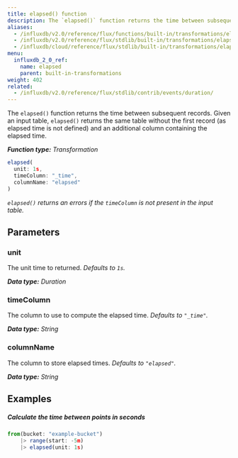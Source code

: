 ```yaml
---
title: elapsed() function
description: The `elapsed()` function returns the time between subsequent records.
aliases:
  - /influxdb/v2.0/reference/flux/functions/built-in/transformations/elapsed/
  - /influxdb/v2.0/reference/flux/stdlib/built-in/transformations/elapsed/
  - /influxdb/cloud/reference/flux/stdlib/built-in/transformations/elapsed/
menu:
  influxdb_2_0_ref:
    name: elapsed
    parent: built-in-transformations
weight: 402
related:
  - /influxdb/v2.0/reference/flux/stdlib/contrib/events/duration/
---
```


The `elapsed()` function returns the time between subsequent records.
Given an input table, `elapsed()` returns the same table without the first record
(as elapsed time is not defined) and an additional column containing the elapsed time.

_**Function type:** Transformation_  

```js
elapsed(
  unit: 1s,
  timeColumn: "_time",
  columnName: "elapsed"
)
```

_`elapsed()` returns an errors if the `timeColumn` is not present in the input table._

## Parameters

### unit
The unit time to returned.
_Defaults to `1s`._

_**Data type:** Duration_

### timeColumn
The column to use to compute the elapsed time.
_Defaults to `"_time"`._

_**Data type:** String_

### columnName
The column to store elapsed times.
_Defaults to `"elapsed"`._

_**Data type:** String_

## Examples

##### Calculate the time between points in seconds
```js
from(bucket: "example-bucket")
	|> range(start: -5m)
	|> elapsed(unit: 1s)
```

